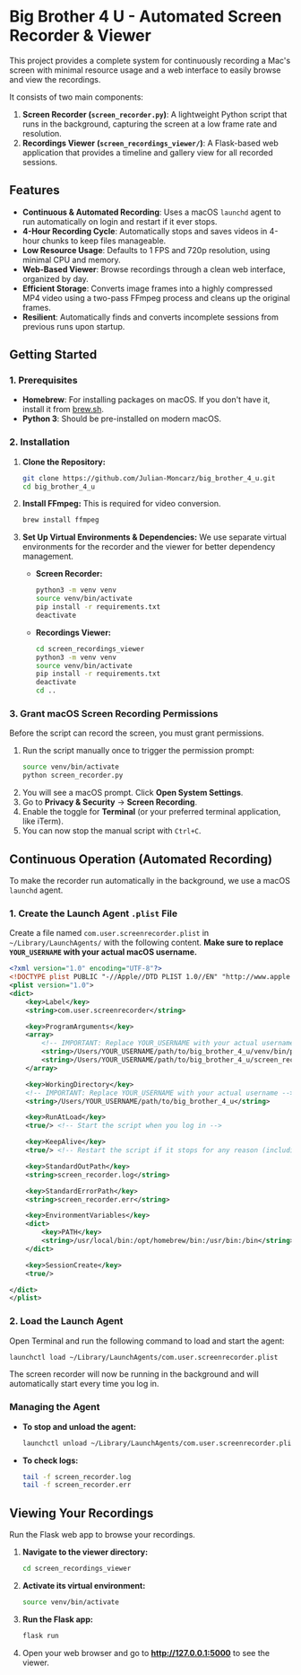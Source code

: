 # Big Brother 4 U - Automated Screen Recorder & Viewer

This project provides a complete system for continuously recording a Mac's screen with minimal resource usage and a web interface to easily browse and view the recordings.

It consists of two main components:
1.  **Screen Recorder (`screen_recorder.py`)**: A lightweight Python script that runs in the background, capturing the screen at a low frame rate and resolution.
2.  **Recordings Viewer (`screen_recordings_viewer/`)**: A Flask-based web application that provides a timeline and gallery view for all recorded sessions.

## Features

- **Continuous & Automated Recording**: Uses a macOS `launchd` agent to run automatically on login and restart if it ever stops.
- **4-Hour Recording Cycle**: Automatically stops and saves videos in 4-hour chunks to keep files manageable.
- **Low Resource Usage**: Defaults to 1 FPS and 720p resolution, using minimal CPU and memory.
- **Web-Based Viewer**: Browse recordings through a clean web interface, organized by day.
- **Efficient Storage**: Converts image frames into a highly compressed MP4 video using a two-pass FFmpeg process and cleans up the original frames.
- **Resilient**: Automatically finds and converts incomplete sessions from previous runs upon startup.

## Getting Started

### 1. Prerequisites

- **Homebrew**: For installing packages on macOS. If you don't have it, install it from [brew.sh](https://brew.sh/).
- **Python 3**: Should be pre-installed on modern macOS.

### 2. Installation

1.  **Clone the Repository:**
    ```bash
    git clone https://github.com/Julian-Moncarz/big_brother_4_u.git
    cd big_brother_4_u
    ```

2.  **Install FFmpeg:**
    This is required for video conversion.
    ```bash
    brew install ffmpeg
    ```

3.  **Set Up Virtual Environments & Dependencies:**
    We use separate virtual environments for the recorder and the viewer for better dependency management.

    *   **Screen Recorder:**
        ```bash
        python3 -m venv venv
        source venv/bin/activate
        pip install -r requirements.txt
        deactivate
        ```

    *   **Recordings Viewer:**
        ```bash
        cd screen_recordings_viewer
        python3 -m venv venv
        source venv/bin/activate
        pip install -r requirements.txt
        deactivate
        cd ..
        ```

### 3. Grant macOS Screen Recording Permissions

Before the script can record the screen, you must grant permissions.

1.  Run the script manually once to trigger the permission prompt:
    ```bash
    source venv/bin/activate
    python screen_recorder.py
    ```
2.  You will see a macOS prompt. Click **Open System Settings**.
3.  Go to **Privacy & Security** → **Screen Recording**.
4.  Enable the toggle for **Terminal** (or your preferred terminal application, like iTerm).
5.  You can now stop the manual script with `Ctrl+C`.

## Continuous Operation (Automated Recording)

To make the recorder run automatically in the background, we use a macOS `launchd` agent.

### 1. Create the Launch Agent `.plist` File

Create a file named `com.user.screenrecorder.plist` in `~/Library/LaunchAgents/` with the following content. **Make sure to replace `YOUR_USERNAME` with your actual macOS username.**

```xml
<?xml version="1.0" encoding="UTF-8"?>
<!DOCTYPE plist PUBLIC "-//Apple//DTD PLIST 1.0//EN" "http://www.apple.com/DTDs/PropertyList-1.0.dtd">
<plist version="1.0">
<dict>
    <key>Label</key>
    <string>com.user.screenrecorder</string>

    <key>ProgramArguments</key>
    <array>
        <!-- IMPORTANT: Replace YOUR_USERNAME with your actual username -->
        <string>/Users/YOUR_USERNAME/path/to/big_brother_4_u/venv/bin/python</string>
        <string>/Users/YOUR_USERNAME/path/to/big_brother_4_u/screen_recorder.py</string>
    </array>

    <key>WorkingDirectory</key>
    <!-- IMPORTANT: Replace YOUR_USERNAME with your actual username -->
    <string>/Users/YOUR_USERNAME/path/to/big_brother_4_u</string>

    <key>RunAtLoad</key>
    <true/> <!-- Start the script when you log in -->

    <key>KeepAlive</key>
    <true/> <!-- Restart the script if it stops for any reason (including the 4-hour cycle) -->

    <key>StandardOutPath</key>
    <string>screen_recorder.log</string>

    <key>StandardErrorPath</key>
    <string>screen_recorder.err</string>

    <key>EnvironmentVariables</key>
    <dict>
        <key>PATH</key>
        <string>/usr/local/bin:/opt/homebrew/bin:/usr/bin:/bin</string>
    </dict>

    <key>SessionCreate</key>
    <true/>

</dict>
</plist>
```

### 2. Load the Launch Agent

Open Terminal and run the following command to load and start the agent:

```bash
launchctl load ~/Library/LaunchAgents/com.user.screenrecorder.plist
```

The screen recorder will now be running in the background and will automatically start every time you log in.

### Managing the Agent

-   **To stop and unload the agent:**
    ```bash
    launchctl unload ~/Library/LaunchAgents/com.user.screenrecorder.plist
    ```
-   **To check logs:**
    ```bash
    tail -f screen_recorder.log
    tail -f screen_recorder.err
    ```

## Viewing Your Recordings

Run the Flask web app to browse your recordings.

1.  **Navigate to the viewer directory:**
    ```bash
    cd screen_recordings_viewer
    ```

2.  **Activate its virtual environment:**
    ```bash
    source venv/bin/activate
    ```

3.  **Run the Flask app:**
    ```bash
    flask run
    ```

4.  Open your web browser and go to **http://127.0.0.1:5000** to see the viewer.
